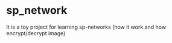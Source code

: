 # sp_network
It is a toy project for learning sp-networks (how it work and how encrypt/decrypt image)
